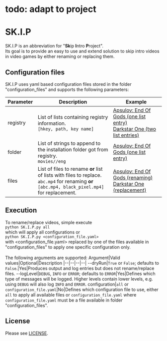 # todo: adapt to project
# SK.I.P
SK.I.P is an abbreviation for "**Sk**ip **I**ntro **P**roject".<br>
Its goal is to provide an easy to use and extend solution to skip intro videos in video games by either renaming or replacing them. 

## Configuration files
SK.I.P uses yaml based configuration files stored in the folder "configuration_files" and supports the following parameters:

Parameter|Description|Example
|--|--|--|
registry|List of lists containing registry information.<br>`[hkey, path, key name]`|[Apsulov: End Of Gods (one list entry)](configuration_files/Apsulov_End_Of_Gods.yaml)<br>[Darkstar One (two list entries)](configuration_files/Darkstar_One.yaml)
folder|List of strings to append to the installation folder got from registry.<br>`movies//eng`|[Apsulov: End Of Gods (one list entry)](configuration_files/Apsulov_End_Of_Gods.yaml)
files|List of files to rename **or** list of lists with files to replace.<br>`abc.mp4` for renaming **or** `[abc.mp4, black_pixel.mp4]` for replacement.|[Apsulov: End Of Gods (renaming)](configuration_files/Apsulov_End_Of_Gods.yaml)<br>[Darkstar One (replacement)](configuration_files/Darkstar_One.yaml)

## Execution
To rename/replace videos, simple execute<br>
`python SK.I.P.py all`<br>
which will apply all configurations or<br>
`python SK.I.P.py <configuration_file.yaml>`<br>
with <configuration_file.yaml> replaced by one of the files available in "configuration_files" to apply one specific configuration only.
<br><br>
The following arguments are supported:
Argument|Valid values|Optional|Description
|--|--|--|--|
--dryRun|`True` or `False`; defaults to `False`.|Yes|Produces output and log entries but does not rename/replace files.
--logLevel|`DEBUG`, `INFO` or `ERROR`; defaults to `ERROR`|Yes|Defines which type of messages will be logged. Higher levels contain lower levels, e.g. using `DEBUG` will also log `INFO` and `ERROR`.
configuration|`all` or `configuration_file.yaml`|No|Defines which configuration file to use, either `all` to apply all available files or `configuration_file.yaml` where `configuration_file.yaml` must be a file available in folder "configuration_files".

## License
Please see [LICENSE](LICENSE).